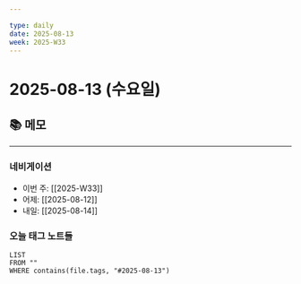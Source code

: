 ```yaml
---

type: daily
date: 2025-08-13
week: 2025-W33
---
```



# 2025-08-13 (수요일)

## 📚 메모

---
### 네비게이션
- 이번 주: [[2025-W33]]
- 어제: [[2025-08-12]]
- 내일: [[2025-08-14]]

### 오늘 태그 노트들
```dataview
LIST
FROM ""
WHERE contains(file.tags, "#2025-08-13")
```